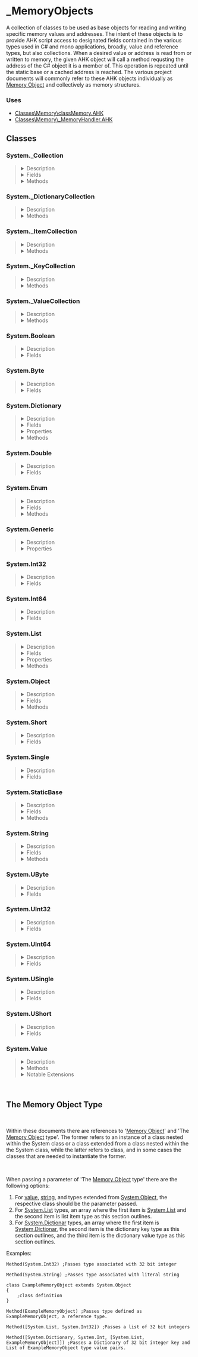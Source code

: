 # _MemoryObjects

A collection of classes to be used as base objects for reading and writing specific memory values and addresses. The intent of these objects is to provide AHK script access to designated fields contained in the various types used in C# and mono applications, broadly, value and reference types, but also collections. When a desired value or address is read from or written to memory, the given AHK object will call a method requsting the address of the C# object it is a member of. This operation is repeated until the static base or a cached address is reached. The various project documents will commonly refer to these AHK objects individually as [Memory Object](#the-memory-object-type) and collectively as memory structures.

### Uses

- [Classes\Memory\classMemory.AHK](Memory\classMemory.md)
- [Classes\Memory\\_MemoryHandler.AHK](Memory\_MemoryHandler.md)

## Classes

### System._Collection
<blockquote>
<details><summary>Description</summary>
A base class with fields and methods common to items in a list or keys and values in a dictionary.
</details>

<details><summary>Fields</summary><blockquote>

<details><summary>CachedObjects</summary>

- As each [Memory Object](#the-memory-object-type) in a collection is instantiated it is stored in this array.
- Type: Array of [Memory Object](#the-memory-object-type)
</details>

<details><summary>OffsetBase</summary>

- Offset of first collection item, key, or value from [Memory Object](#the-memory-object-type) referenced by the ParentObj field.
- Type: IntPtr
</details>

<details><summary>OffsetStep</summary>

- Offset between collection items, keys, or values.
- Type: IntPtr
</details>

<details><summary>ParentObj</summary>

- The parent [Memory Object](#the-memory-object-type), necessary to recursively call back to the static base or cached address to create the memory structure. Typically [System.List](#systemlist)._items or [System.Dictionary](#systemdictionary).entries.
- Type: [Memory Object](#the-memory-object-type)
</details>

<details><summary>Type</summary>

- The collection item, key, or value [Memory Object](#the-memory-object-type) type.
- Type: The [Memory Object](#the-memory-object-type) type
</details>
</blockquote></details>

<details><summary>Methods</summary><blockquote>

<details><summary>new</summary>

Creates a new instance of the class.

- Parameters
    - parent ([Memory Object](#the-memory-object-type)): Parent [Memory Object](#the-memory-object-type). Typically [System.List](#systemlist)._items or [System.Dictionary](#systemdictionary).entries.
    - type (The [Memory Object](#the-memory-object-type) type): The collection type.

- Returns
    - Instance of the class.
</details>

<details><summary>CreateObject</summary>

Instantiates a collection [Memory Object](#the-memory-object-type) for the desired index. Primarily called by other methods.

- Parameters
    - index (integer): The index of the desired collection [Memory Object](#the-memory-object-type).

- Returns
    - The instantiated [Memory Object](#the-memory-object-type).
</details>

<details><summary>GetIndexByValueType</summary>

Searches through the CachedObject array for a given value type.

- Parameters
    - value ([System.Value](#systemvalue)): A value type derived from [System.Value](#systemvalue).
    
- Return
    - Index of the matching value, -1 if CachedObject is empty, and -2 if no match is found.

</details>

<details><summary>GetObjectByIndex</summary>

Creates a new [Memory Object](#the-memory-object-type) and stores a reference in CachedObject array or returns a reference from the CachedObject array if previously created.

- Parameters
    - index (integer): The index of the desired collection [Memory Object](#the-memory-object-type).
    
- Returns
    - The requested [Memory Object](#the-memory-object-type).

</details>

<details><summary>GetOffset</summary>

Calcuates the offset for the desired collection [Memory Object](#the-memory-object-type) at a given index. Primarily called by other methods.

- Parameters
    - index (integer): The index of the collection [Memory Object](#the-memory-object-type).
    
- Returns
    - The requested offset value, IntPtr.

</details></blockquote>
</details></blockquote>

### System._DictionaryCollection
<blockquote>
<details><summary>Description</summary>

A base class for managing keys or values for a [System.Dictionary](#systemdictionary).

Extends [System._Collection](#system_collection)
</details>

<details><summary>Methods</summary><blockquote>

<details><summary>GetIndexCount</summary>
Reads system memory and returns count of key value pairs in the dictionary.

- Parameters
    - none

- Returns
    - Integer count of key value pairs in the dictionary, "" if failed memory read.
</details>
</blockquote></details>
</blockquote></details>

### System._ItemCollection
<blockquote>
<details><summary>Description</summary>

Used to manage items for a [System.List](#systemlist).

Extends [System._Collection](#system_collection)
</details>

<details><summary>Methods</summary><blockquote>

<details><summary>GetIndexCount</summary>
Reads system memory and returns count of items in the list.

- Parameters
    - none

- Returns
    - Integer count of items in the list, "" if failed memory read.
</details>

<details><summary>SetOffsetBaseAndStep</summary>
Internal method used to set 32 or 64 bit offset base and step fields.

- Parameters
    - none

- Returns
    - nothing
</details>
</blockquote></details>
</blockquote></details>

### System._KeyCollection
<blockquote>
<details><summary>Description</summary>

Used to manage keys for a [System.Dictionary](#systemdictionary).

Extends [System._DictionaryCollection](#system_dictionarycollection)
</details>

<details><summary>Methods</summary><blockquote>

<details><summary>SetOffsetBaseAndStep</summary>
Internal method used to set 32 or 64 bit offset base and step fields.

- Parameters
    - none

- Returns
    - nothing
</details>
</blockquote></details>
</blockquote></details>

### System._ValueCollection
<blockquote>
<details><summary>Description</summary>

Used to manage values for a [System.Dictionary](#systemdictionary).

Extends [System._DictionaryCollection](#system_dictionarycollection)
</details>

<details><summary>Methods</summary><blockquote>

<details><summary>SetOffsetBaseAndStep</summary>
Internal method used to set 32 or 64 bit offset base and step fields.

- Parameters
    - none

- Returns
    - nothing
</details>
</blockquote></details>
</blockquote></details>

### System.Boolean
<blockquote>
<details><summary>Description</summary>

Used as a base class for [Memory Object](#the-memory-object-type) representing C# System.Boolean types.

Extends [System.Value](#systemvalue)
</details>

<details><summary>Fields</summary><blockquote>
<details><summary>Type</summary>

- Used to read the correct amount of bytes from memory. This field should not be modified.
- Type: String
</details>
</blockquote></details>
</blockquote></details>

### System.Byte
<blockquote>
<details><summary>Description</summary>

Used as a base class for [Memory Object](#the-memory-object-type) representing C# System.Byte types.

Extends [System.Value](#systemvalue)
</details>

<details><summary>Fields</summary><blockquote>
<details><summary>Type</summary>

- Used to read the correct amount of bytes from memory. This field should not be modified.
- Type: String
</details>
</blockquote></details>
</blockquote></details>

### System.Dictionary
<blockquote>
<details><summary>Description</summary>

Used as a base class for [Memory Object](#the-memory-object-type) representing C# System.Collections.Generic.Dictionary types.

Extends [System.Object](#systemobject)
</details>

<details><summary>Fields</summary><blockquote>

<details><summary>entries</summary>

- Parent object for key and value collections.
- Type: [System.Object](#systemobject)
</details>

<details><summary>count</summary>

- Total number of key value pairs collected within the dictionary.
- Type: [System.Int32](#sytemint32)
</details>

<details><summary>Keys</summary>

- Object used to handle the collection of keys.
- Type: [System._KeyCollection](#system_keycollection)
</details>

<details><summary>Values</summary>

- Object used to handle the collection of values.
- Type: [System._ValueCollection](#system_valuecollection)
</details>
</blockquote></details>

<details><summary>Properties</summary><blockquote>

<details><summary>Key</summary>

- Getter
  - Parameters
    - index (integer): Index of desired key.
  - Returns
    - Desired key [Memory Object](#the-memory-object-type).
- Setter
  - None
</details>

<details><summary>Value</summary>

- Getter
  - Parameters
    - index (integer): Index of desired value.
  - Returns
    - Desired value [Memory Object](#the-memory-object-type).
- Setter
  - None
</details>
</blockquote></details>

<details><summary>Methods</summary><blockquote>

<details><summary>new</summary>
Creates a new instance of the class.

- Parameters
    - offset32 (integer): 32 bit offset from parent object.
    - offset64 (integer 64bit): 64 bit offset from parent object.
    - parentObj ([Memory Object](#the-memory-object-type)): Parent [Memory Object](#the-memory-object-type).
    - keyType (The [Memory Object](#the-memory-object-type) type): The [Memory Object](#the-memory-object-type) type of the dictionary keys.
    - valueType (The [Memory Object](#the-memory-object-type) type): The [Memory Object](#the-memory-object-type) type of the dictionary values.

- Returns
    - Instance of the class.
</details></blockquote>
</details></blockquote>

### System.Double
<blockquote>
<details><summary>Description</summary>

Used as a base class for [Memory Object](#the-memory-object-type) representing C# System.Double types.

Extends [System.Value](#systemvalue)
</details>

<details><summary>Fields</summary><blockquote>
<details><summary>Type</summary>

- Used to read the correct amount of bytes from memory. This field should not be modified.
- Type: String
</details>
</blockquote></details>
</blockquote></details>

### System.Enum
<blockquote>
<details><summary>Description</summary>

Used as a base class for memory objects representing C# enumerable types. When defining, type and enum fields have to be manually coded as part of the extended class definition.

Extends: [System.Value](#systemvalue)
</details>

<details><summary>Fields</summary><blockquote>

<details><summary>Enum</summary>

- Array of the enumerables.
- Type: Array
</details>

<details><summary>isEnum</summary>

- A work around field to differentiate the object from other value types.
- Type: Boolean
</details>
</blockquote></details>

<details><summary>Methods</summary><blockquote>

<details><summary>new</summary>
Creates a new instance of the class.

- Parameters
    - offset32 (integer): 32 bit offset from parent object.
    - offset64 (integer 64bit): 64 bit offset from parent object.
    - parentObj (memory object): Parent memory object.

- Returns
    - Instance of the class.
</details>

<details><summary>GetEnumerable</summary>
Returns the enumerable.

- Parameters
    - None
    
- Return
    - Enumerable as read from memory, "" if failed read.
</details></blockquote>

</blockquote>
</details></blockquote>

### System.Generic
<blockquote>
<details><summary>Description</summary>

A base class for value and string types. Currently under consideration to be refactored. Was primarily used to handle logging, but logging may be removed from all memory objects and handeled by another object.
</details>

<details><summary>Properties</summary><blockquote>

<details><summary>Value</summary>

- Getter
  - Parameters
    - none
  - Returns
    - Return value from GetValue method.
- Setter
  - Parameters
    - none
  - Returns
    - Return value from SetValue method.
</details>
</blockquote></details>

</blockquote></details>

### System.Int32
<blockquote>
<details><summary>Description</summary>

Used as a base class for [Memory Object](#the-memory-object-type) representing C# System.Int32 types.

Extends [System.Value](#systemvalue)
</details>

<details><summary>Fields</summary><blockquote>
<details><summary>Type</summary>

- Used to read the correct amount of bytes from memory. This field should not be modified.
- Type: String
</details>
</blockquote></details>
</blockquote></details>

### System.Int64
<blockquote>
<details><summary>Description</summary>

Used as a base class for [Memory Object](#the-memory-object-type) representing C# System.Int64 types.

Extends [System.Value](#systemvalue)
</details>

<details><summary>Fields</summary><blockquote>
<details><summary>Type</summary>

- Used to read the correct amount of bytes from memory. This field should not be modified.
- Type: String
</details>
</blockquote></details>
</blockquote></details>

### System.List
<blockquote>
<details><summary>Description</summary>

Used as a base class for [Memory Object](#the-memory-object-type) representing C# System.Collections.Generic.List types.

Extends [System.Object](#systemobject)
</details>

<details><summary>Fields</summary><blockquote>

<details><summary>_items</summary>

- Parent object for item collections.
- Type: [System.Object](#systemobject)
</details>

<details><summary>_size</summary>

- Total number of items collected within the list.
- Type: [System.Int32](#systemint32)
</details>

<details><summary>Items</summary>

- Object used to handle the collection of items.
- Type: [System._ItemCollection](#systemitemcollection)
</details>
</blockquote></details>

<details><summary>Properties</summary><blockquote>

<details><summary>Item</summary>

- Getter
  - Parameters
    - index (integer): Index of desired item.
  - Returns
    - Desired item [Memory Object](#the-memory-object-type).
- Setter
  - None
</details>
</blockquote></details>

<details><summary>Methods</summary><blockquote>

<details><summary>new</summary>
Creates a new instance of the class.

- Parameters
    - offset32 (integer): 32 bit offset from parent object.
    - offset64 (integer 64bit): 64 bit offset from parent object.
    - parentObj (memory object): Parent [Memory Object](#the-memory-object-type).
    - itemType (The [Memory Object](#the-memory-object-type) type): The [Memory Object](#the-memory-object-type)type of the list items.

- Returns
    - Instance of the class.
</details></blockquote>
</details></blockquote>

### System.Object
<blockquote>
<details><summary>Description</summary>

Used as a base class for memory objects representing C# reference types and other memory objects.
</details>

<details><summary>Fields</summary><blockquote>

<details><summary>CachedAddress</summary>

- The memory objects address when last set to use cached address.
- Type: Integer
</details>

<details><summary>ConsecutiveReads</summary>

- When logging, the count of consecutive memory reads matching the previous read.
- Type: Integer
</details>

<details><summary>Offset</summary>

- The memory objects offset from the parent memory object's address.
- Type: Integer
</details>

<details><summary>ParentObj</summary>

- The parent memory object.
- Type: _MemoryObject
</details>
</blockquote></details>

<details><summary>Methods</summary><blockquote>

<details><summary>new</summary>
Creates a new instance of the class.

- Parameters
    - offset32 (integer): 32 bit offset from parent object.
    - offset64 (integer 64bit): 64 bit offset from parent object.
    - parentObj (memory object): Parent memory object.

- Returns
    - Instance of the class.
</details>

<details><summary>SetCachedAddress</summary>
Sets the CachedAddress field to the value returned from variableGetAddress method.

- Parameters
    - None
    
- Return
    - Nothing
</details>

<details><summary>staticGetAddress</summary>

- Parameters
    - None
    
- Returns
    - Value stored in CachedAddress field.

- Notes
    - This method is generally used internally.
</details>
<details><summary>UseCachedAddress</summary>

- Parameters
    - setStatic (boolean): True calls SetCachedAddress method and sets the GetAddress method to the staticGetAddressMethod. False sets the GetAddress method to the variableGetAddressMethod.
    
- Returns
    - Nothing.

- Notes
    - This method is used to toggle the memory object so that it uses a cached address value to reduce the number of reads. It is primarily used for iterating through collections.

</details>

<details><summary>variableGetAddress</summary>
Reads memory objects address based on parent memory objects address and the memory objects offset.

- Parameters
    - None

- Returns
    - Address on success, "" on failure.

- Note
    - This method is generally used internally.
</details></blockquote>
</details></blockquote>

### System.Short
<blockquote>
<details><summary>Description</summary>

Used as a base class for [Memory Object](#the-memory-object-type) representing C# System.Short types.

Extends [System.Value](#systemvalue)
</details>

<details><summary>Fields</summary><blockquote>
<details><summary>Type</summary>

- Used to read the correct amount of bytes from memory. This field should not be modified.
- Type: String
</details>
</blockquote></details>
</blockquote></details>

### System.Single
<blockquote>
<details><summary>Description</summary>

Used as a base class for [Memory Object](#the-memory-object-type) representing C# System.Single types.

Extends [System.Value](#systemvalue)
</details>

<details><summary>Fields</summary><blockquote>
<details><summary>Type</summary>

- Used to read the correct amount of bytes from memory. This field should not be modified.
- Type: String
</details>
</blockquote></details>
</blockquote></details>

### System.StaticBase
<blockquote>
<details><summary>Description</summary>

Used as a base class for [Memory Object](#the-memory-object-type) representing the static base of a pointer.

</details>

<details><summary>Fields</summary><blockquote>
<details><summary>Offset</summary>

- Offset from module.
- Type: IntPtr
</details>
</blockquote></details>

<details><summary>Methods</summary><blockquote>
<details><summary>GetAddress</summary>

Reads the address of the static base.

- Parameters
    - None
    
- Return
    - Address read from memory, "" if failed read.
</details>
</blockquote></details>
</blockquote></details>

### System.String
<blockquote>
<details><summary>Description</summary>

Used as a base class for memory objects representing C# string types.

Extends: [System.Generic](#systemgeneric)
</details>

<details><summary>Fields</summary><blockquote>

<details><summary>Length</summary>

- The length of the string.
- Type: [System.Int](#)
</details>

<details><summary>stringOffset</summary>

- Offset from the given memory objects address to the actual memory location of the string.
- Type: IntPtr
</details>
</blockquote></details>

<details><summary>Methods</summary><blockquote>

<details><summary>new</summary>
Creates a new instance of the class.

- Parameters
    - offset32 (integer): 32 bit offset from parent object.
    - offset64 (integer 64bit): 64 bit offset from parent object.
    - parentObj (memory object): Parent memory object.

- Returns
    - Instance of the class.
</details>

<details><summary>GetValue</summary>
Reads string from memory associated with the given memory object.

- Parameters
    - None
    
- Return
    - String as read from memory, "" if read failed.
</details>

<details><summary>SetValue</summary>
Writes string to memory associated with the given memory object.

- Parameters
    - value: The string to be written to memory.

- Returns
    - Non zero indicates success, zero indicates failure.
</details></blockquote>

</blockquote>
</details></blockquote>

### System.UByte
<blockquote>
<details><summary>Description</summary>

Used as a base class for [Memory Object](#the-memory-object-type) representing C# System.UByte types.

Extends [System.Value](#systemvalue)
</details>

<details><summary>Fields</summary><blockquote>
<details><summary>Type</summary>

- Used to read the correct amount of bytes from memory. This field should not be modified.
- Type: String
</details>
</blockquote></details>
</blockquote></details>

### System.UInt32
<blockquote>
<details><summary>Description</summary>

Used as a base class for [Memory Object](#the-memory-object-type) representing C# System.UInt32 types.

Extends [System.Value](#systemvalue)
</details>

<details><summary>Fields</summary><blockquote>
<details><summary>Type</summary>

- Used to read the correct amount of bytes from memory. This field should not be modified.
- Type: String
</details>
</blockquote></details>
</blockquote></details>

### System.UInt64
<blockquote>
<details><summary>Description</summary>

Used as a base class for [Memory Object](#the-memory-object-type) representing C# System.UInt64 types.

Extends [System.Value](#systemvalue)
</details>

<details><summary>Fields</summary><blockquote>
<details><summary>Type</summary>

- Used to read the correct amount of bytes from memory. This field should not be modified.
- Type: String
</details>
</blockquote></details>
</blockquote></details>

### System.USingle
<blockquote>
<details><summary>Description</summary>

Used as a base class for [Memory Object](#the-memory-object-type) representing C# System.USingle types.

Extends [System.Value](#systemvalue)
</details>

<details><summary>Fields</summary><blockquote>
<details><summary>Type</summary>

- Used to read the correct amount of bytes from memory. This field should not be modified.
- Type: String
</details>
</blockquote></details>
</blockquote></details>

### System.UShort
<blockquote>
<details><summary>Description</summary>

Used as a base class for [Memory Object](#the-memory-object-type) representing C# System.UShort types.

Extends [System.Value](#systemvalue)
</details>

<details><summary>Fields</summary><blockquote>
<details><summary>Type</summary>

- Used to read the correct amount of bytes from memory. This field should not be modified.
- Type: String
</details>
</blockquote></details>
</blockquote></details>

### System.Value
<blockquote>
<details><summary>Description</summary>

Used as a base class for memory objects representing C# value types.

Extends [System.Generic](#systemgeneric)
</details>

<details><summary>Methods</summary><blockquote>

<details><summary>GetValue</summary>
Reads value from memory associated with the given memory object.

- Parameters
    - None

- Returns
    - Value read from memory. "" represents a failed read.
</details>

<details><summary>SetValue</summary>
Writes value to memory associated with the given memory object.

- Parameters
    - value: The value to be written to memory.

- Returns
    - Non zero indicates success, zero indicates failure.
</details></blockquote>
</details>

<details><summary>Notable Extensions</summary><blockquote>

- [System.Byte](#systembyte)
- [System.UByte](#systemubyte)
- [System.Short](#systemshort)
- [System.UShort](#systemushort)
- [System.Int32](#systemint32)
- [System.UInt32](#systemuint32)
- [System.Int64](#systemint64)
- [System.UInt64](#systemuint64)
- [System.Single](#systemsingle)
- [System.USingle](#systemusingle)
- [System.Double](#systemdouble)
- [System.Boolean](#systemboolean)
- [System.Enum](#systemenum)

</details></blockquote>
<br>

## The Memory Object Type
<br>

Within these documents there are references to '[Memory Object](#the-memory-object-type)' and 'The [Memory Object](#the-memory-object-type) type'. The former refers to an instance of a class nested within the System class or a class extended from a class nested within the the System class, while the latter refers to class, and in some cases the classes that are needed to instantiate the former.

<br>

When passing a parameter of 'The [Memory Object](#the-memory-object-type) type' there are the following options:

1. For [value](#systemvalue), [string](#systemstring), and types extended from [System.Object](#systemobject), the respective class should be the parameter passed.
2. For [System.List](#systemlist) types, an array where the first item is [System.List](#systemlist) and the second item is list item type as this section outlines.
3. For [System.Dictionar](#systemdictionary) types, an array where the first item is [System.Dictionar](#systemdictionary), the second item is the dictionary key type as this section outlines, and the third item is the dictionary value type as this section outlines.

Examples:

```ahk
Method(System.Int32) ;Passes type associated with 32 bit integer

Method(System.String) ;Passes type associated with literal string

class ExampleMemoryObject extends System.Object
{
    ;class definition
}

Method(ExampleMemoryObject) ;Passes type defined as ExampleMemoryObject, a reference type.

Method([System.List, System.Int32]) ;Passes a list of 32 bit integers

Method([System.Dictionary, System.Int, [System.List, ExampleMemoryObject]]) ;Passes a Dictionary of 32 bit integer key and List of ExampleMemoryObject type value pairs.
```